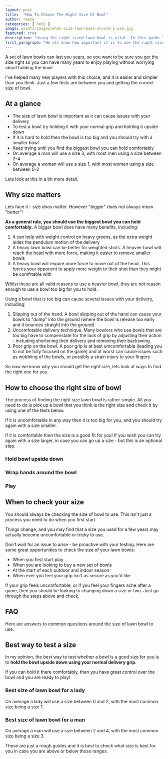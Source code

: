 ```yaml
---
layout: post
title:  "How To Choose The Right Size Of Bowl"
author: reece
categories: [ help ]
image: assets/images/what-size-lawn-bowl-should-I-use.jpg
featured: true
description: "Using the right sized lawn bowl is vital. In this guide I'll show you which size you need to use."
first_paragraph: "We all know how important it is to use the right size of lawn bowl. However working out what size lawn bowl to use can be tricky, even for experienced players."
---
```


A set of lawn bowls can last you years, so you want to be sure you get the size right so you can have many years to enjoy playing without worrying about holding the bowl.

I've helped many new players with this choice, and it is easier and simpler than you think. Just a few tests are between you and getting the correct size of bowl.

## At a glance

* The size of lawn bowl is important as it can cause issues with your delivery
* To test a bowl try holding it with your normal grip and holding it upside down
* If it is hard to hold then the bowl is too big and you should try with a smaller bowl
* Keep trying until you find the biggest bowl you can hold comfortably
* On average a man will use a size 3, with most men using a size between 2-4
* On average a woman will use a size 1, with most women using a size between 0-2

Lets look at this in a bit more detail.

## Why size matters

Lets face it - size _does_ matter. However "bigger" does not always mean "better"!

**As a general rule, you should use the biggest bowl you can hold comfortably.** A bigger bowl does have many benefits, including:

1. It can help with weight control on heavy greens, as the extra weight aides the pendulum motion of the delivery
2. A heavy lawn bowl can be better for weighted shots. A heavier bowl will reach the head with more force, making it easier to remove smaller bowls
3. A heavy bowl will require more force to move out of the head. This forces your opponent to apply more weight to their shot than they might be comfrtable with

Whilst these are all valid reasons to use a heavier bowl, they are not reason enough to use a bowl too big for you to hold.

Using a bowl that is too big can cause several issues with your delivery, including:

1. Slipping out of the hand. A bowl slipping out of the hand can cause your bowls to "dump" into the ground (where the bowl is release too early and it bounces straight into the ground)
2. Uncomfotable delivery technique. Many bowlers who use bowls that are too big have to compenstate for the lack of grip by adjusting their action - including shortening their delivery and removing their backswing
3. Poor grip on the bowl. A poor grip is at best umcomfortable (leading you to not be fully focused on the game) and at worst can cause issues such as wobbling of the bowls, or possibly a strain injury to your fingers

So now we know why you should get the right size, lets look at ways to find the right one for you.

## How to choose the right size of bowl

The process of finding the right size lawn bowl is rather simple. All you need to do is pick up a bowl that you think is the right size and check it by using one of the tests below.

If it is uncomfortable in any way then it is too big for you, and you should try again with a size smaller.

If it is comfortable then the size is a good fit for you! If you wish you can try again with a size larger, in case you can go up a size - but this is an optional step.

### Hold bowl upside down

### Wrap hands around the bowl

### Play

## When to check your size

You should always be checking the size of bowl to use. This isn't just a process you need to do when you first start.

Things change, and you may find that a size you used for a few years may actually become uncomfortable or tricky to use.

Don't wait for an issue to arise - be proactive with your testing. Here are some great opportunities to check the size of your lawn bowls:

* When you first start play
* When you are looking to buy a new set of bowls
* At the start of each outdoor and indoor season
* When ever you feel your grip isn't as secure as you'd like

If your grip feels uncomfortable, or if you feel your fingers ache after a game, then you should be looking to changing down a size or two. Just go through the steps above and check.

## FAQ

Here are answers to common questions around the size of lawn bowl to use.

## Best way to test a size

In my opinion, the best way to test whether a bowl is a good size for you is to **hold the bowl upside down using your normal delivery grip**.

If you can hold it there comfortably, then you have great control over the bowl and you are ready to play!

### Best size of lawn bowl for a lady

On average a lady will use a size between 0 and 2, with the most common size being a size 1.

### Best size of lawn bowl for a man

On average a man will use a size between 2 and 4, with the most common size being a size 3.

These are just a rough guides and it is best to check what size is best for you in case you are above or below those ranges.



